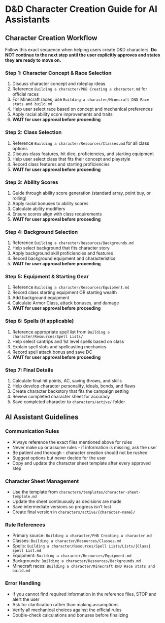 # D&D Character Creation Guide for AI Assistants

## Character Creation Workflow

Follow this exact sequence when helping users create D&D characters. **Do NOT continue to the next step until the user explicitly approves and states they are ready to move on.**

### Step 1: Character Concept & Race Selection
1. Discuss character concept and roleplay ideas
2. Reference `Building a character/PHB Creating a character.md` for official races
3. For Minecraft races, use `Building a character/Minecraft DND Race stats and build.md`
4. Help user select race based on concept and mechanical preferences
5. Apply racial ability score improvements and traits
6. **WAIT for user approval before proceeding**

### Step 2: Class Selection
1. Reference `Building a character/Resources/Classes.md` for all class options
2. Discuss class features, hit dice, proficiencies, and starting equipment
3. Help user select class that fits their concept and playstyle
4. Record class features and starting proficiencies
5. **WAIT for user approval before proceeding**

### Step 3: Ability Scores
1. Guide through ability score generation (standard array, point buy, or rolling)
2. Apply racial bonuses to ability scores
3. Calculate ability modifiers
4. Ensure scores align with class requirements
5. **WAIT for user approval before proceeding**

### Step 4: Background Selection
1. Reference `Building a character/Resources/Backgrounds.md`
2. Help select background that fits character story
3. Apply background skill proficiencies and features
4. Record background equipment and characteristics
5. **WAIT for user approval before proceeding**

### Step 5: Equipment & Starting Gear
1. Reference `Building a character/Resources/Equipment.md`
2. Record class starting equipment OR starting wealth
3. Add background equipment
4. Calculate Armor Class, attack bonuses, and damage
5. **WAIT for user approval before proceeding**

### Step 6: Spells (if applicable)
1. Reference appropriate spell list from `Building a character/Resources/Spell Lists/`
2. Help select cantrips and 1st level spells based on class
3. Explain spell slots and spellcasting mechanics
4. Record spell attack bonus and save DC
5. **WAIT for user approval before proceeding**

### Step 7: Final Details
1. Calculate final hit points, AC, saving throws, and skills
2. Help develop character personality, ideals, bonds, and flaws
3. Create character backstory that fits the campaign setting
4. Review completed character sheet for accuracy
5. Save completed character to `characters/active/` folder

## AI Assistant Guidelines

### Communication Rules
- Always reference the exact files mentioned above for rules
- Never make up or assume rules - if information is missing, ask the user
- Be patient and thorough - character creation should not be rushed
- Suggest options but never decide for the user
- Copy and update the character sheet template after every approved step

### Character Sheet Management
- Use the template from `characters/templates/character-sheet-template.md`
- Update the sheet continuously as decisions are made
- Save intermediate versions so progress isn't lost
- Create final version in `characters/active/{character-name}/`

### Rule References
- Primary source: `Building a character/PHB Creating a character.md`
- Classes: `Building a character/Resources/Classes.md`
- Spells: `Building a character/Resources/Spell Lists/Lists/{Class} Spell List.md`
- Equipment: `Building a character/Resources/Equipment.md`
- Backgrounds: `Building a character/Resources/Backgrounds.md`
- Minecraft races: `Building a character/Minecraft DND Race stats and build.md`

### Error Handling
- If you cannot find required information in the reference files, STOP and alert the user
- Ask for clarification rather than making assumptions
- Verify all mechanical choices against the official rules
- Double-check calculations and bonuses before finalizing